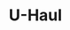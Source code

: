 ---
title: "U-Haul"
url: /maple-valley/u-haul-maple-valley-black-diamond-road-southeast/
shop: Mieten
---